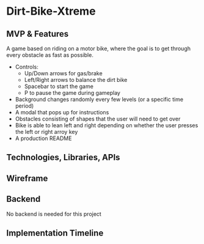 # Dirt-Bike-Xtreme

## MVP & Features 
A game based on riding on a motor bike, where the goal is to get through every obstacle as fast as possible.
* Controls:
    * Up/Down arrows for gas/brake
    * Left/Right arrows to balance the dirt bike
    * Spacebar to start the game
    * P to pause the game during gameplay
* Background changes randomly every few levels (or a specific time period)
* A modal that pops up for instructions
* Obstacles consisting of shapes that the user will need to get over
* Bike is able to lean left and right depending on whether the user presses the left or right arroy key
* A production README

## Technologies, Libraries, APIs

## Wireframe

## Backend
No backend is needed for this project

## Implementation Timeline
